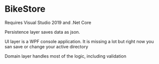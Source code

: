 # BikeStore
Requires Visual Studio 2019 and .Net Core

Persistence layer saves data as json.

UI layer is a WPF console application. It is missing a lot but right now you san save or change your active directory

Domain layer handles most of the logic, including validation
 
